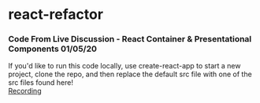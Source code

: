 # react-refactor
### Code From Live Discussion - React Container & Presentational Components 01/05/20
If you'd like to run this code locally, use create-react-app to start a new project, clone the repo, and then replace the default src file with one of the src files found here!  
[Recording](https://youtu.be/JoB5SLix9GQ)
